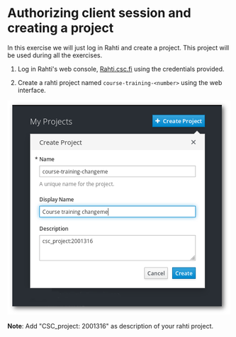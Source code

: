 # Authorizing client session and creating a project

In this exercise we will just log in Rahti and create a project. This project will be used during all the exercises.

1. Log in Rahti's web console, [Rahti.csc.fi](https://rahti-int.csc.fi:8443/) using the credentials provided.

1. Create a rahti project named `course-training-<number>` using the web interface.

![course-training-number](img/new-project.png)

**Note**: Add "CSC_project: 2001316" as description of your rahti project.

